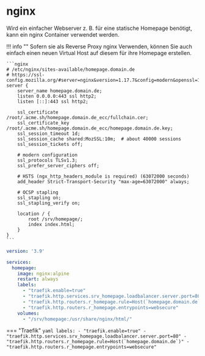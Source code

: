 # nginx

Wird ein einfacher Webserver z. B. für eine statische Homepage benötigt, kann ein nginx Container verwendet werden.

!!! info ""
    Sofern sie als Reverse Proxy nginx Verwenden, können Sie auch einfach einen 
    neuen Virtual Host auf diesem für ihre Homepage erstellen.

    ```nginx
    # /etc/nginx/sites-available/homepage.domain.de
    # https://ssl-config.mozilla.org/#server=nginx&version=1.17.7&config=modern&openssl=1.1.1d&guideline=5.6
    server {
        server_name homepage.domain.de;
        listen 0.0.0.0:443 ssl http2;
        listen [::]:443 ssl http2;

        ssl_certificate /root/.acme.sh/homepage.domain.de_ecc/fullchain.cer;
        ssl_certificate_key /root/.acme.sh/homepage.domain.de_ecc/homepage.domain.de.key;
        ssl_session_timeout 1d;
        ssl_session_cache shared:MozSSL:10m;  # about 40000 sessions
        ssl_session_tickets off;

        # modern configuration
        ssl_protocols TLSv1.3;
        ssl_prefer_server_ciphers off;

        # HSTS (ngx_http_headers_module is required) (63072000 seconds)
        add_header Strict-Transport-Security "max-age=63072000" always;

        # OCSP stapling
        ssl_stapling on;
        ssl_stapling_verify on;

        location / {
            root /srv/homepage/;
            index index.html;
        }
    }
    ```

```yaml
version: '3.9'

services:
  homepage:
    image: nginx:alpine
    restart: always
    labels:
      - "traefik.enable=true"
      - "traefik.http.services.srv_homepage.loadbalancer.server.port=80"
      - "traefik.http.routers.r_homepage.rule=Host(`homepage.domain.de`)"
      - "traefik.http.routers.r_homepage.entrypoints=websecure"
    volumes:
      - "/srv/homepage:/usr/share/nginx/html/"
```

=== "Traefik"
    ```yaml
        labels:
          - "traefik.enable=true"
          - "traefik.http.services.srv_homepage.loadbalancer.server.port=80"
          - "traefik.http.routers.r_homepage.rule=Host(`homepage.domain.de`)"
          - "traefik.http.routers.r_homepage.entrypoints=websecure"
    ```
